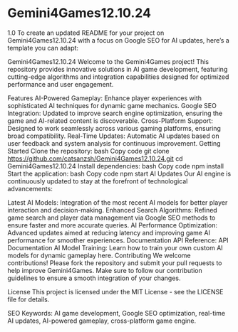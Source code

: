 # Gemini4Games12.10.24
1.0
To create an updated README for your project on Gemini4Games12.10.24 with a focus on Google SEO for AI updates, here’s a template you can adapt:

Gemini4Games12.10.24
Welcome to the Gemini4Games project! This repository provides innovative solutions in AI game development, featuring cutting-edge algorithms and integration capabilities designed for optimized performance and user engagement.

Features
AI-Powered Gameplay: Enhance player experiences with sophisticated AI techniques for dynamic game mechanics.
Google SEO Integration: Updated to improve search engine optimization, ensuring the game and AI-related content is discoverable.
Cross-Platform Support: Designed to work seamlessly across various gaming platforms, ensuring broad compatibility.
Real-Time Updates: Automatic AI updates based on user feedback and system analysis for continuous improvement.
Getting Started
Clone the repository:
bash
Copy code
git clone https://github.com/catsanzsh/Gemini4Games12.10.24.git
cd Gemini4Games12.10.24
Install dependencies:
bash
Copy code
npm install
Start the application:
bash
Copy code
npm start
AI Updates
Our AI engine is continuously updated to stay at the forefront of technological advancements:

Latest AI Models: Integration of the most recent AI models for better player interaction and decision-making.
Enhanced Search Algorithms: Refined game search and player data management via Google SEO methods to ensure faster and more accurate queries.
AI Performance Optimization: Advanced updates aimed at reducing latency and improving game AI performance for smoother experiences.
Documentation
API Reference: API Documentation
AI Model Training: Learn how to train your own custom AI models for dynamic gameplay here.
Contributing
We welcome contributions! Please fork the repository and submit your pull requests to help improve Gemini4Games. Make sure to follow our contribution guidelines to ensure a smooth integration of your changes.

License
This project is licensed under the MIT License - see the LICENSE file for details.

SEO Keywords: AI game development, Google SEO optimization, real-time AI updates, AI-powered gameplay, cross-platform game engine.
